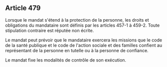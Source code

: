Article 479
----
Lorsque le mandat s'étend à la protection de la personne, les droits et
obligations du mandataire sont définis par les articles 457-1 à 459-2. Toute
stipulation contraire est réputée non écrite.

Le mandat peut prévoir que le mandataire exercera les missions que le code de la
santé publique et le code de l'action sociale et des familles confient au
représentant de la personne en tutelle ou à la personne de confiance.

Le mandat fixe les modalités de contrôle de son exécution.
